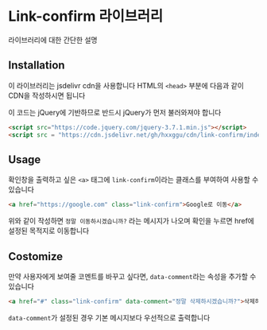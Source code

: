 # Link-confirm 라이브러리

라이브러리에 대한 간단한 설명

## Installation

이 라이브러리는 jsdelivr cdn을 사용합니다
HTML의 `<head>` 부분에 다음과 같이 CDN을 작성하시면 됩니다

이 코드는 jQuery에 기반하므로 반드시 jQuery가 먼저 불러와져야 합니다

```html
<script src="https://code.jquery.com/jquery-3.7.1.min.js"></script>
<script src = "https://cdn.jsdelivr.net/gh/hxxggu/cdn/link-confirm/index.js"></script>
```

## Usage

확인창을 출력하고 싶은 `<a>` 태그에 `link-confirm`이라는 클래스를 부여하여 사용할 수 있습니다

```html
<a href="https://google.com" class="link-confirm">Google로 이동</a>
```

위와 같이 작성하면 `정말 이동하시겠습니까?` 라는 메시지가 나오며 확인을 누르면 href에 설정된 목적지로 이동합니다

## Costomize

만약 사용자에게 보여줄 코멘트를 바꾸고 싶다면, `data-comment`라는 속성을 추가할 수 있습니다

```html
<a href="#" class="link-confirm" data-comment="정말 삭제하시겠습니까?">삭제하기</a>
```

`data-comment`가 설정된 경우 기본 메시지보다 우선적으로 출력합니다
